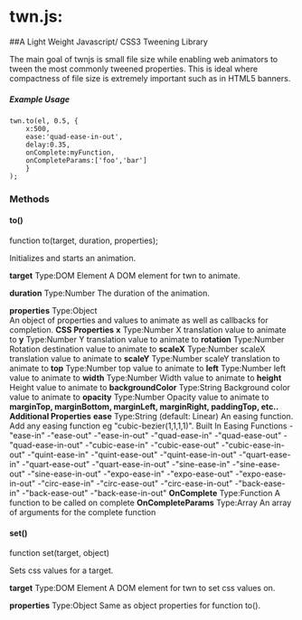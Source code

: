 # twn.js: 

##A Light Weight Javascript/ CSS3 Tweening Library

The main goal of twnjs is small file size while enabling web animators to tween the most commonly tweened properties. This is ideal where compactness of file size is extremely important such as in HTML5 banners.

##### Example Usage
```
twn.to(el, 0.5, {
	x:500, 
	ease:'quad-ease-in-out', 
	delay:0.35, 
	onComplete:myFunction, 
	onCompleteParams:['foo','bar'] 
	}
);

```
### Methods

#### **to()**

function to(target, duration, properties);

Initializes and starts an animation.

**target** 
Type:DOM Element
A DOM element for twn to animate.

**duration**
Type:Number
The duration of the animation.

**properties**
Type:Object  
An object of properties and values to animate as well as callbacks for completion.
	**CSS Properties**
    **x**
    Type:Number
    X translation value to animate to
    **y**
    Type:Number
    Y translation value to animate to
    **rotation**
    Type:Number
    Rotation destination value to animate to
    **scaleX**
    Type:Number
    scaleX translation value to animate to
    **scaleY**
    Type:Number
    scaleY translation to animate to
    **top**
    Type:Number
    top value to animate to
    **left**
    Type:Number
    left value to animate to
    **width**
    Type:Number
    Width value to animate to
    **height**
    Height value to animate to
    **backgroundColor**
    Type:String
    Background color value to animate to
    **opacity**
    Type:Number
    Opacity value to animate to
    **marginTop, marginBottom, marginLeft, marginRight, paddingTop, etc..**
	**Additional Properties**
	**ease**
	Type:String
	(default: Linear)
	An easing function. Add any easing function eg "cubic-bezier(1,1,1,1)".
		Built In Easing Functions
		-"ease-in"
        -"ease-out"
        -"ease-in-out"
		-"quad-ease-in"
		-"quad-ease-out"
		-"quad-ease-in-out"
		-"cubic-ease-in"
		-"cubic-ease-out"
		-"cubic-ease-in-out"
		-"quint-ease-in"
		-"quint-ease-out"
		-"quint-ease-in-out"
		-"quart-ease-in"
		-"quart-ease-out"
		-"quart-ease-in-out"
		-"sine-ease-in"
		-"sine-ease-out"
		-"sine-ease-in-out"
		-"expo-ease-in"
		-"expo-ease-out"
		-"expo-ease-in-out"
		-"circ-ease-in"
        -"circ-ease-out"
        -"circ-ease-in-out"
        -"back-ease-in"
        -"back-ease-out"
        -"back-ease-in-out"
	**OnComplete**
	Type:Function
	A function to be called on complete
	**OnCompleteParams**
	Type:Array
	An array of arguments for the complete function
	
#### **set()**

function set(target, object)

Sets css values for a target.
    
**target** 
Type:DOM Element
A DOM element for twn to set css values on.

**properties**
Type:Object
Same as object properties for function to().
    
    


